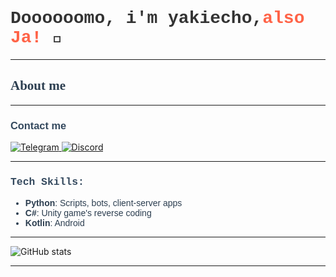 <h1 style="font-family: 'Courier New', Courier, monospace; color: #333;">Doooooomo, i'm yakiecho,<span style="color: #ff6347;">also Ja!</span> 👋</h1>

<hr>

<h2 style="font-family: 'Georgia', serif; color: #2c3e50;">About me</h2>

<hr>

<h3 style="font-family: 'Arial', sans-serif; color: #34495e;">Contact me</h3>
<a href="https://t.me/yakiecho">
  <img src="https://img.shields.io/badge/Telegram-0088cc?style=for-the-badge&logo=telegram&logoColor=white" alt="Telegram" />
</a>
<a href="https://discord.com/users/424671525288017921">
  <img src="https://img.shields.io/badge/Discord-7289da?style=for-the-badge&logo=discord&logoColor=white" alt="Discord" />
</a>

<hr>

<h3 style="font-family: 'Courier New', Courier, monospace; color: #34495e;">Tech Skills:</h3>
<ul style="font-family: 'Verdana', sans-serif; color: #2c3e50;">
  <li><strong>Python</strong>: Scripts, bots, client-server apps</li>
  <li><strong>C#</strong>: Unity game's reverse coding</li>
  <li><strong>Kotlin</strong>: Android</li>
</ul>

<hr>

<img src="https://github-readme-stats.vercel.app/api?username=yakiecho&show_icons=true&hide_title=true" alt="GitHub stats" />

<hr>
